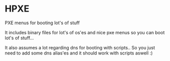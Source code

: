 HPXE
====

PXE menus for booting lot's of stuff

It includes binary files for lot's of os'es and nice pxe menus so you can boot lot's of stuff...

It also assumes a lot regarding dns for booting with scripts.. So you just need to add some dns 
alias'es and it should work with scripts aswell :)
